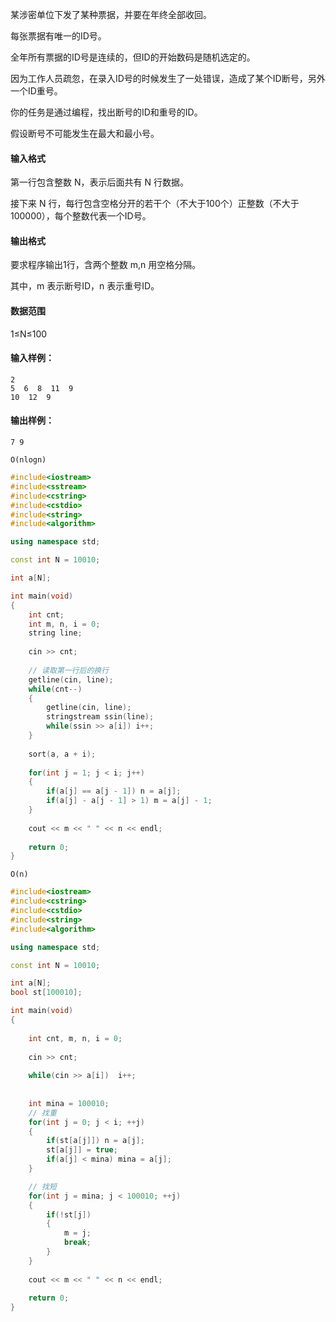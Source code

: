 某涉密单位下发了某种票据，并要在年终全部收回。

每张票据有唯一的ID号。

全年所有票据的ID号是连续的，但ID的开始数码是随机选定的。

因为工作人员疏忽，在录入ID号的时候发生了一处错误，造成了某个ID断号，另外一个ID重号。

你的任务是通过编程，找出断号的ID和重号的ID。

假设断号不可能发生在最大和最小号。

#### 输入格式

第一行包含整数 N，表示后面共有 N 行数据。

接下来 N 行，每行包含空格分开的若干个（不大于100个）正整数（不大于100000），每个整数代表一个ID号。

#### 输出格式

要求程序输出1行，含两个整数 m,n 用空格分隔。

其中，m 表示断号ID，n 表示重号ID。

#### 数据范围

1≤N≤100

#### 输入样例：

```
2
5  6  8  11  9
10  12  9
```

#### 输出样例：

```
7 9
```



`O(nlogn)`

```cpp
#include<iostream>
#include<sstream>
#include<cstring>
#include<cstdio>
#include<string>
#include<algorithm>

using namespace std;

const int N = 10010;

int a[N];

int main(void)
{
    int cnt;
    int m, n, i = 0;
    string line;
    
    cin >> cnt;
    
    // 读取第一行后的换行
    getline(cin, line);
    while(cnt--)
    {
        getline(cin, line);
        stringstream ssin(line);
        while(ssin >> a[i]) i++;
    }
    
    sort(a, a + i);
    
    for(int j = 1; j < i; j++)
    {
        if(a[j] == a[j - 1]) n = a[j];
        if(a[j] - a[j - 1] > 1) m = a[j] - 1;
    }
    
    cout << m << " " << n << endl;
    
    return 0;
}
```



`O(n)`

```cpp
#include<iostream>
#include<cstring>
#include<cstdio>
#include<string>
#include<algorithm>

using namespace std;

const int N = 10010;

int a[N];
bool st[100010];

int main(void)
{
    
    int cnt, m, n, i = 0;
    
    cin >> cnt;
    
    while(cin >> a[i])  i++;
    
    
    int mina = 100010;
    // 找重
    for(int j = 0; j < i; ++j)
    {
        if(st[a[j]]) n = a[j];
        st[a[j]] = true;
        if(a[j] < mina) mina = a[j];
    }

    // 找短
    for(int j = mina; j < 100010; ++j)
    {
        if(!st[j]) 
        {
            m = j;
            break;
        }
    }
        
    cout << m << " " << n << endl;
    
    return 0;
}
```

